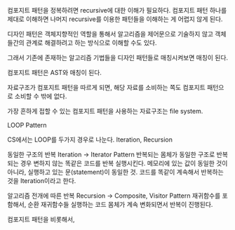 컴포지트 패턴을 정복하려면 recursive에 대한 이해가 필요하다.
컴포지트 패턴 하나를 제대로 이해하면 나머지 recursive를 이용한 패턴들을 이해하는 게 어렵지 않게 된다.

디자인 패턴은 객체지향적인 역할을 통해서 알고리즘을 제어문으로 기술하지 않고
객체들간의 관계로 해결하려고 하는 방식으로 이해할 수도 있다.

그래서 기존에 존재하는 알고리즘 기법들을 디자인 패턴들로 매칭시켜보면 매칭이 된다.

컴포지트 패턴은 AST와 매칭이 된다. 

자료구조가 컴포지트 패턴을 따르게 되면, 해당 자료를 소비하는 쪽도 컴포지트 패턴으로 소비할 수 밖에 없다.

가장 흔하게 접할 수 있는 컴포지트 패턴을 사용하는 자료구조는 file system.

LOOP Pattern

CS에서는 LOOP를 두가지 경우로 나눈다. Iteration, Recursion



동일한 구조의 반복 Iteration -> Iterator Pattern
반복되는 몸체가 동일한 구조로 반복되는 경우
변하지 않는 똑같은 코드를 반복 실행시킨다. 
메모리에 있는 값이 동일한 것이 아니라, 실행하고 있는 문(statement)이 동일한 것.
코드를 똑같이 계속해서 반복하는 것을 Iteration이라고 한다.


알고리즘 전개에 따른 반복 Recursion -> Composite, Visitor Pattern
재귀함수를 포함해서, 순환 재귀함수들
실행하는 코드 몸체가 계속 변화되면서 반복이 진행된다.

컴포지트 패턴을 비롯해서, 